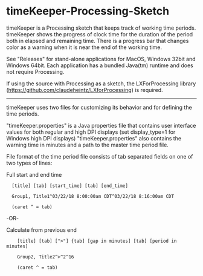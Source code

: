 # timeKeeper-Processing-Sketch

timeKeeper is a Processing sketch that keeps track of working time periods.
timeKeeper shows the progress of clock time for the duration of the period both in elapsed and remaining time.
There is a progress bar that changes color as a warning when it is near the end of the working time.

See "Releases" for stand-alone applications for MacOS, Windows 32bit and Windows 64bit.  Each application has a bundled Java(tm) runtime and does not require Processing.

If using the source with Processing as a sketch, the LXForProcessing library (https://github.com/claudeheintz/LXforProcessing) is required.

------------------------------------------ 
  
timeKeeper uses two files for customizing its behavior and for defining the time periods.

"timeKeeper.properties" is a Java properties file that contains user interface values for both regular and high DPI displays
    (set display_type=1 for Windows high DPI displays)
"timeKeeper.properties" also contains the warning time in minutes and a path to the master time period file.

File format of the time period file consists of tab separated fields on one of two types of lines:

   Full start and end time

      [title] [tab] [start_time] [tab] [end_time]

      Group1, Title1^03/22/18 8:00:00am CDT^03/22/18 8:16:00am CDT
      
      (caret ^ = tab)

   -OR-

   Calculate from previous end

        [title] [tab] [">"] {tab] [gap in minutes] [tab] [period in minutes]

        Group2, Title2^>^2^16
        
        (caret ^ = tab)
